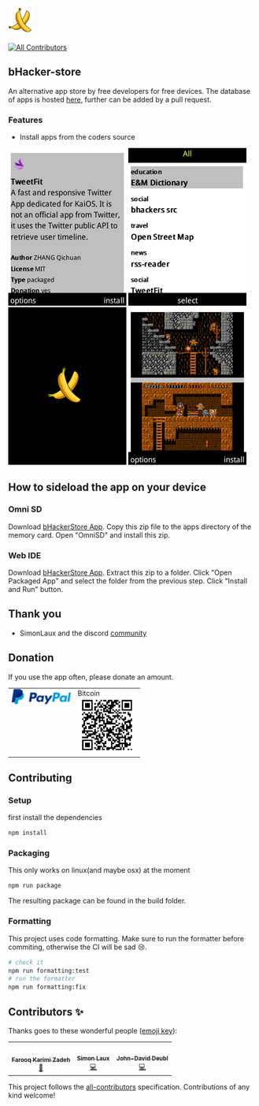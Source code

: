 ![logo](/images/logo.png)
<!-- ALL-CONTRIBUTORS-BADGE:START - Do not remove or modify this section -->
[![All Contributors](https://img.shields.io/badge/all_contributors-3-orange.svg?style=flat-square)](#contributors-)
<!-- ALL-CONTRIBUTORS-BADGE:END -->

## bHacker-store

An alternative app store by free developers for free devices.
The database of apps is hosted [here](https://gitlab.com/banana-hackers/store-db/-/tree/master), further can be added by a pull request.

### Features

- Install apps from the coders source

![image-1](/images/image-1.png)
![image-2](/images/image-2.png)
![image-3](/images/image-3.png)
![image-4](/images/image-4.png)

## How to sideload the app on your device

### Omni SD

Download [bHackerStore App](https://github.com/strukturart/bHacker-store/releases/latest).
Copy this zip file to the apps directory of the memory card.
Open "OmniSD" and install this zip.

### Web IDE

Download [bHackerStore App](https://github.com/strukturart/bHacker-store/releases/latest).
Extract this zip to a folder.
Click "Open Packaged App" and select the folder from the previous step.
Click "Install and Run" button.

## Thank you

- SimonLaux and the discord [community](https://discord.gg/t2CBPb)

## Donation

If you use the app often, please donate an amount.
<br>
<table class="border-0"> 
  <tr class="border-0" >
    <td valign="top" class="border-0">
        <div>
            <a href="https://paypal.me/strukturart?locale.x=de_DE" target="_blank">
                <img src="/images/paypal.png" width="120px">
            </a>
        </div>
    </td>
    <td valign="top" class="border-0">
        <div>
            <div>Bitcoin</div>
            <img src="/images/bitcoin_rcv.png" width="120px">
        </div>
    </td>
  </tr>
 </table>

## Contributing

### Setup

first install the dependencies

```sh
npm install
```

### Packaging

This only works on linux(and maybe osx) at the moment

```sh
npm run package
```

The resulting package can be found in the build folder.

### Formatting

This project uses code formatting. Make sure to run the formatter before commiting, otherwise the CI will be sad 😢.

```sh
# check it
npm run formatting:test
# run the formatter
npm run formatting:fix
```

## Contributors ✨

Thanks goes to these wonderful people ([emoji key](https://allcontributors.org/docs/en/emoji-key)):

<!-- ALL-CONTRIBUTORS-LIST:START - Do not remove or modify this section -->
<!-- prettier-ignore-start -->
<!-- markdownlint-disable -->
<table>
  <tr>
    <td align="center"><a href="https://notabug.org/farooqkz"><img src="https://avatars0.githubusercontent.com/u/15038218?v=4" width="100px;" alt=""/><br /><sub><b>Farooq Karimi Zadeh</b></sub></a><br /><a href="#ideas-farooqkz" title="Ideas, Planning, & Feedback">🤔</a></td>
    <td align="center"><a href="https://github.com/Simon-Laux"><img src="https://avatars2.githubusercontent.com/u/18725968?v=4" width="100px;" alt=""/><br /><sub><b>Simon Laux</b></sub></a><br /><a href="https://github.com/strukturart/bHacker-store-client/commits?author=Simon-Laux" title="Code">💻</a></td>
    <td align="center"><a href="http://strukturart.com"><img src="https://avatars0.githubusercontent.com/u/5286893?v=4" width="100px;" alt=""/><br /><sub><b>John-David Deubl</b></sub></a><br /><a href="https://github.com/strukturart/bHacker-store-client/commits?author=strukturart" title="Code">💻</a></td>
  </tr>
</table>

<!-- markdownlint-enable -->
<!-- prettier-ignore-end -->
<!-- ALL-CONTRIBUTORS-LIST:END -->

This project follows the [all-contributors](https://github.com/all-contributors/all-contributors) specification. Contributions of any kind welcome!
